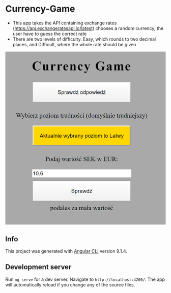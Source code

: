 # Currency-Game

* This app takes the API containing exchange rates (https://api.exchangeratesapi.io/latest)
chooses a random currency, the user have to guess the correct rate
* There are two levels of difficulty. Easy, which rounds to two decimal places, and Difficult, where the whole rate should be given

![GameScreen](https://github.com/MaciejBoniaszczuk/Angular-Currency-Game/blob/master/screenGame.PNG?raw=true "GameScreen")

## Info

This project was generated with [Angular CLI](https://github.com/angular/angular-cli) version 9.1.4.

## Development server

Run `ng serve` for a dev server. Navigate to `http://localhost:4200/`. The app will automatically reload if you change any of the source files.

